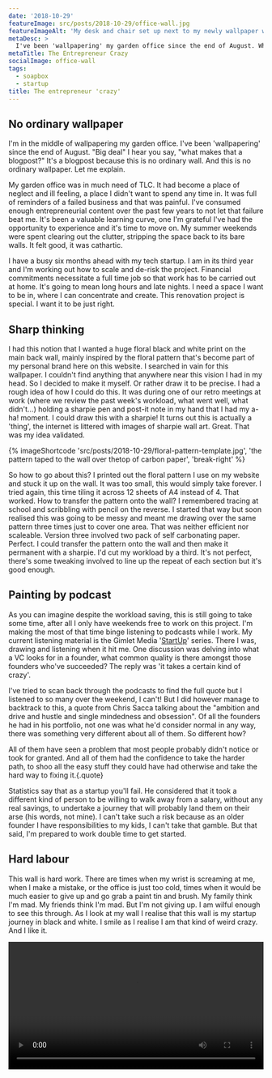 ```yaml
---
date: '2018-10-29'
featureImage: src/posts/2018-10-29/office-wall.jpg
featureImageAlt: 'My desk and chair set up next to my newly wallpaper wall'
metaDesc: >
  I've been 'wallpapering' my garden office since the end of August. What makes that a blogpost? This is no ordinary wall. And this is no ordinary wallpaper.
metaTitle: The Entrepreneur Crazy
socialImage: office-wall
tags:
  - soapbox
  - startup
title: The entrepreneur 'crazy'
---
```


## No ordinary wallpaper

I'm in the middle of wallpapering my garden office. I've been 'wallpapering' since the end of August. "Big deal" I hear you say, "what makes that a blogpost?" It's a blogpost because this is no ordinary wall. And this is no ordinary wallpaper. Let me explain.

My garden office was in much need of TLC. It had become a place of neglect and ill feeling, a place I didn't want to spend any time in. It was full of reminders of a failed business and that was painful. I've consumed enough entrepreneurial content over the past few years to not let that failure beat me. It's been a valuable learning curve, one I'm grateful I've had the opportunity to experience and it's time to move on. My summer weekends were spent clearing out the clutter, stripping the space back to its bare walls. It felt good, it was cathartic.

I have a busy six months ahead with my tech startup. I am in its third year and I'm working out how to scale and de-risk the project. Financial commitments necessitate a full time job so that work has to be carried out at home. It's going to mean long hours and late nights. I need a space I want to be in, where I can concentrate and create. This renovation project is special. I want it to be just right.

## Sharp thinking

I had this notion that I wanted a huge floral black and white print on the main back wall, mainly inspired by the floral pattern that's become part of my personal brand here on this website. I searched in vain for this wallpaper. I couldn't find anything that anywhere near this vision I had in my head. So I decided to make it myself. Or rather draw it to be precise. I had a rough idea of how I could do this. It was during one of our retro meetings at work (where we review the past week's workload, what went well, what didn't...) holding a sharpie pen and post-it note in my hand that I had my a-ha! moment. I could draw this with a sharpie! It turns out this is actually a 'thing', the internet is littered with images of sharpie wall art. Great. That was my idea validated.


{% imageShortcode 'src/posts/2018-10-29/floral-pattern-template.jpg', 'the pattern taped to the wall over thetop of carbon paper', 'break-right' %}

So how to go about this? I printed out the floral pattern I use on my website and stuck it up on the wall. It was too small, this would simply take forever. I tried again, this time tiling it across 12 sheets of A4 instead of 4. That worked. How to transfer the pattern onto the wall? I remembered tracing at school and scribbling with pencil on the reverse. I started that way but soon realised this was going to be messy and meant me drawing over the same pattern three times just to cover one area. That was neither efficient nor scaleable. Version three involved two pack of self carbonating paper. Perfect. I could transfer the pattern onto the wall and then make it permanent with a sharpie. I'd cut my workload by a third. It's not perfect, there's some tweaking involved to line up the repeat of each section but it's good enough.

## Painting by podcast

As you can imagine despite the workload saving, this is still going to take some time, after all I only have weekends free to work on this project. I'm making the most of that time binge listening to podcasts while I work. My current listening material is the Gimlet Media '[StartUp][1]' series. There I was, drawing and listening when it hit me. One discussion was delving into what a VC looks for in a founder, what common quality is there amongst those founders who've succeeded? The reply was 'it takes a certain kind of crazy'.

I've tried to scan back through the podcasts to find the full quote but I listened to so many over the weekend, I can't! But I did however manage to backtrack to this, a quote from Chris Sacca talking about the "ambition and drive and hustle and single mindedness and obsession". Of all the founders he had in his portfolio, not one was what he'd consider normal in any way, there was something very different about all of them. So different how?

All of them have seen a problem that most people probably didn't notice or took for granted. And all of them had the confidence to take the harder path, to shoo all the easy stuff they could have had otherwise and take the hard way to fixing it.{.quote}

Statistics say that as a startup you'll fail. He considered that it took a different kind of person to be willing to walk away from a salary, without any real savings, to undertake a journey that will probably land them on their arse (his words, not mine). I can't take such a risk because as an older founder I have responsibilities to my kids, I can't take that gamble. But that said, I'm prepared to work double time to get started.


## Hard labour

This wall is hard work. There are times when my wrist is screaming at me, when I make a mistake, or the office is just too cold, times when it would be much easier to give up and go grab a paint tin and brush. My family think I'm mad. My friends think I'm mad. But I'm not giving up. I am wilful enough to see this through. As I look at my wall I realise that this wall is my startup journey in black and white. I smile as I realise I am that kind of weird crazy. And I like it.

<div class='break-right'>
  <video id='video-2290-1' width='100%' preload='metadata' controls='controls'>
    <source type='video/mp4' src='../../images/static/IMG_6564.mp4?_=1' />
    <a href='../../images/static/IMG_6564.mp4'>../../images/static/IMG_6564.mp4</a>
  </video>
</div>

 [1]: https://www.gimletmedia.com/startup
